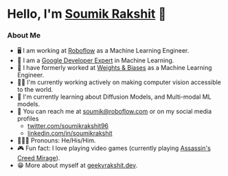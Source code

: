 # Hello, I'm [Soumik Rakshit](https://geekyrakshit.dev/) 👋

### About Me

- 🖥️ I am working at [Roboflow](https://roboflow.com/) as a Machine Learning Engineer.
- 📣 I am a [Google Developer Expert](https://developers.google.com/community/experts/directory/profile/profile-soumik-rakshit) in Machine Learning.
- 💼 I have formerly worked at [Weights & Biases](https://wandb.ai/site) as a Machine Learning Engineer.
- 👷‍♂️ I'm currently working actively on making computer vision accessible to the world.
- 🌱 I'm currently learning about Diffusion Models, and Multi-modal ML models.
- 📲 You can reach me at soumik@roboflow.com or on my social media profiles
  - [twitter.com/soumikrakshit96](https://twitter.com/soumikrakshit96)
  - [linkedin.com/in/soumikrakshit](https://linkedin.com/in/soumikrakshit)
- 🧔🏽‍♂️ Pronouns: He/His/Him.
- 🎮 Fun fact: I love playing video games (currently playing [Assassin's Creed Mirage](https://www.playstation.com/en-in/games/assassins-creed-mirage/)).
- 😁 More about myself at [geekyrakshit.dev](https://geekyrakshit.dev).
